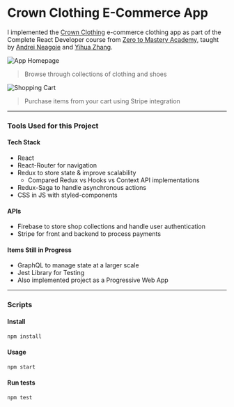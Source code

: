 # Crown Clothing E-Commerce App

I implemented the [Crown Clothing](https://crwn-clothing-pg.herokuapp.com/) e-commerce clothing app as part of the Complete React Developer course from [Zero to Mastery Academy](https://academy.zerotomastery.io/), taught by [Andrei Neagoie](https://zerotomastery.io/about/instructor/andrei-neagoie/) and [Yihua Zhang](https://zerotomastery.io/about/instructor/yihua-zhang/).

![App Homepage](https://user-images.githubusercontent.com/42794888/123180310-e5e5c180-d43f-11eb-92af-a9e59447bfff.png)
> Browse through collections of clothing and shoes

![Shopping Cart](https://user-images.githubusercontent.com/42794888/123180528-4d037600-d440-11eb-9379-e577551daecc.png)
> Purchase items from your cart using Stripe integration

___
### Tools Used for this Project

#### Tech Stack
- React
- React-Router for navigation
- Redux to store state & improve scalability
  - Compared Redux vs Hooks vs Context API implementations
- Redux-Saga to handle asynchronous actions
- CSS in JS with styled-components

#### APIs

- Firebase to store shop collections and handle user authentication
- Stripe for front and backend to process payments

#### Items Still in Progress

- GraphQL to manage state at a larger scale
- Jest Library for Testing
- Also implemented project as a Progressive Web App
---
### Scripts
#### Install
```sh
npm install
```

#### Usage
```sh
npm start
```

#### Run tests
```sh
npm test
```
